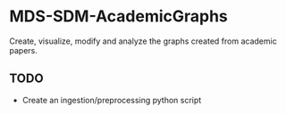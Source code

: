 # MDS-SDM-AcademicGraphs
Create, visualize, modify and analyze the graphs created from academic papers.


## TODO
- Create an ingestion/preprocessing python script
